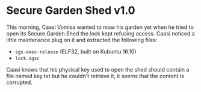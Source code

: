# Secure Garden Shed v1.0

This morning, Caasi Vomisa wanted to mow his garden yet when he tried to open 
its Secure Garden Shed the lock kept refusing access. 
Caasi noticed a little maintenance plug on it and extracted the following files:
    
 + `sgs-exec-release` (ELF32, built on Kubuntu 16.10)
 + `lock.sgsc`

Caasi knows that his physical key used to open the shed should contain a file 
named key.txt but he couldn't retrieve it, it seems that the content is 
corrupted.
